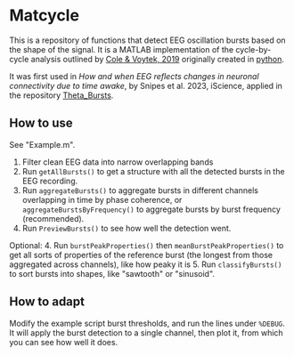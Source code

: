 # Matcycle
 
 This is a repository of functions that detect EEG oscillation bursts based on the shape of the signal. It is a MATLAB implementation of the cycle-by-cycle analysis outlined by [Cole & Voytek, 2019](https://journals.physiology.org/doi/full/10.1152/jn.00273.2019) originally created in [python](https://github.com/bycycle-tools/bycycle).


It was first used in *How and when EEG reflects changes in neuronal connectivity due to time awake*, by Snipes et al. 2023, iScience, applied in the repository [Theta_Bursts](https://github.com/snipeso/Theta_Bursts).

## How to use
See "Example.m".

1. Filter clean EEG data into narrow overlapping bands
2. Run `getAllBursts()` to get a structure with all the detected bursts in the EEG recording.
3. Run `aggregateBursts()` to aggregate bursts in different channels overlapping in time by phase coherence, or `aggregateBurstsByFrequency()` to aggregate bursts by burst frequency (recommended).
4. Run `PreviewBursts()` to see how well the detection went.

Optional:
4. Run `burstPeakProperties()` then `meanBurstPeakProperties()` to get all sorts of properties of the reference burst (the longest from those aggregated across channels), like how peaky it is
5. Run `classifyBursts()` to sort bursts into shapes, like "sawtooth" or "sinusoid".


## How to adapt
Modify the example script burst thresholds, and run the lines under `%DEBUG`. It will apply the burst detection to a single channel, then plot it, from which you can see how well it does.